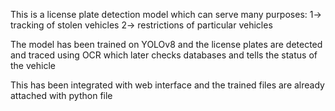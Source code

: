 This is a license plate detection model which can serve many purposes:
1-> tracking of stolen vehicles
2-> restrictions of particular vehicles

The model has been trained on YOLOv8 and the license plates are detected and traced using OCR which later checks databases and tells the status of the vehicle

This has been integrated with web interface and the trained files are already attached with python file
